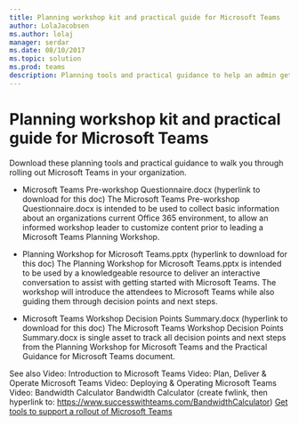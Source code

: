 ```yaml
---
title: Planning workshop kit and practical guide for Microsoft Teams
author: LolaJacobsen
ms.author: lolaj
manager: serdar
ms.date: 08/10/2017
ms.topic: solution
ms.prod: teams
description: Planning tools and practical guidance to help an admin get started with Microsoft Teams
---
```


Planning workshop kit and practical guide for Microsoft Teams
=============================================================

Download these planning tools and practical guidance to walk you through rolling out Microsoft Teams in your organization.

- Microsoft Teams Pre-workshop Questionnaire.docx (hyperlink to download for this doc)
    The Microsoft Teams Pre-workshop Questionnaire.docx is intended to be used to collect basic information about an organizations current Office 365 environment, to allow an informed workshop leader to customize content prior to leading a Microsoft Teams Planning Workshop.

- Planning Workshop for Microsoft Teams.pptx (hyperlink to download for this doc)
    The Planning Workshop for Microsoft Teams.pptx is intended to be used by a knowledgeable resource to deliver an interactive conversation to assist with getting started with Microsoft Teams. The workshop will introduce the attendees to Microsoft Teams while also guiding them through decision points and next steps.

- Microsoft Teams Workshop Decision Points Summary.docx (hyperlink to download for this doc)
    The Microsoft Teams Workshop Decision Points Summary.docx is single asset to track all decision points and next steps from the Planning Workshop for Microsoft Teams and the Practical Guidance for Microsoft Teams document.

See also
Video: Introduction to Microsoft Teams
Video: Plan, Deliver & Operate Microsoft Teams
Video: Deploying & Operating Microsoft Teams
Video: Bandwidth Calculator
Bandwidth Calculator (create fwlink, then hyperlink to: https://www.successwithteams.com/BandwidthCalculator)
[Get tools to support a rollout of Microsoft Teams](Get_tools_to_support_a_rollout_of_Microsoft_Teams.md)


